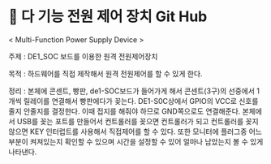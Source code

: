 🔌 다 기능 전원 제어 장치 Git Hub
==========================================
< Multi-Function Power Supply Device >

주제 : DE1_SOC 보드를 이용한 원격 전원제어장치

목적 : 하드웨어를 직접 제작해서 원격 전원제어를 할 수 있게 한다.

정리 : 본체에 콘센트, 빵판, de1-SOC보드가 들어가게 해서
콘센트(3구)의 선중에서 1개씩 릴레이를 연결해서 빵판에다가 꽂는다.
DE1-S0C상에서 GPIO의 VCC로 신호를 줄지 안줄지를 결정한다.
이때 접지를 해줘야 하므로 GND쪽으로도 연결해준다.
본체에서 USB를 꽂는 포트를 만들어서 컨트롤러를 꽂으면 컨트롤러가 되고
컨트롤러를 꽂지 않으면 KEY 인터럽트를 사용해서 직접제어를 할 수 있다.
또한 모니터에 플러그중 어느 부분이 켜져있는지 확인할 수 있으며
시간을 설정할 수 있어 얼마나 남았는지 볼 수 있게 나타낸다.
 
